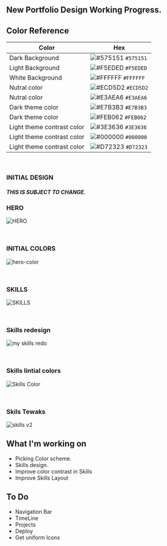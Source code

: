 ## New Portfolio Design Working Progress.

## Color Reference

| Color             | Hex                                                                |
| ----------------- | ------------------------------------------------------------------ |
| Dark Background | ![#575151](https://via.placeholder.com/15/575151/575151.png) `#575151`|
| Light Background | ![#F5EDED](https://via.placeholder.com/15/F5EDED/F5EDED.png) `#F5EDED`|
| White Background | ![#FFFFFF](https://via.placeholder.com/15/FFFFFF/FFFFFF.png) `#FFFFFF`|
| Nutral color | ![#ECD5D2](https://via.placeholder.com/15/ECD5D2/ECD5D2.png) `#ECD5D2`|
| Nutral color | ![#E3AEA6](https://via.placeholder.com/15/E3AEA6/E3AEA6.png) `#E3AEA6`|
| Dark theme color | ![#E7B3B3](https://via.placeholder.com/15/E7B3B3/E7B3B3.png) `#E7B3B3`|
| Dark theme color | ![#FEB062](https://via.placeholder.com/15/FEB062/FEB062.png) `#FEB062`|
| Light theme contrast color | ![#3E3636](https://via.placeholder.com/15/3E3636/3E3636.png) `#3E3636`|
| Light theme contrast color | ![#000000](https://via.placeholder.com/15/000000/000000.png) `#000000`|
| Light theme contrast color | ![#D72323](https://via.placeholder.com/15/D72323/D72323.png) `#D72323`|


<br />

### INITIAL DESIGN
##### THIS IS SUBJECT TO CHANGE.

### HERO
![HERO](https://user-images.githubusercontent.com/78625404/175797732-b73cd0a7-e85e-48b7-a91a-3df4c11378d4.png)

<br/>

### INITIAL COLORS
![hero-color](https://user-images.githubusercontent.com/78625404/175824975-3344bc43-b895-4156-bb1c-7115a8212aeb.png)

<br />

### SKILLS
![SKILLS](https://user-images.githubusercontent.com/78625404/175797768-f7c2fe94-a36f-45ff-8466-1d76a09f1741.png)

<br />

### Skills redesign
![my skills redo](https://user-images.githubusercontent.com/78625404/175847163-11ba9788-ce3a-4fed-b064-0414ed9193ca.png)

<br />

### Skills Iintial colors
![Skills Color](https://user-images.githubusercontent.com/78625404/175847370-1dd2f597-895d-4a08-a8de-f566e164865f.png)

<br />


### Skils Tewaks
![skills v2](https://user-images.githubusercontent.com/78625404/176071153-abec0b80-20c8-4239-b950-3a875fd157fe.png)
<br />

## What I'm working on
* Picking Color scheme.
* Skills design.
* Improve color contrast in Skills
* Improve Skills Layout

## To Do
* Navigation Bar
* TimeLine
* Projects
* Deploy
* Get uniform Icons
